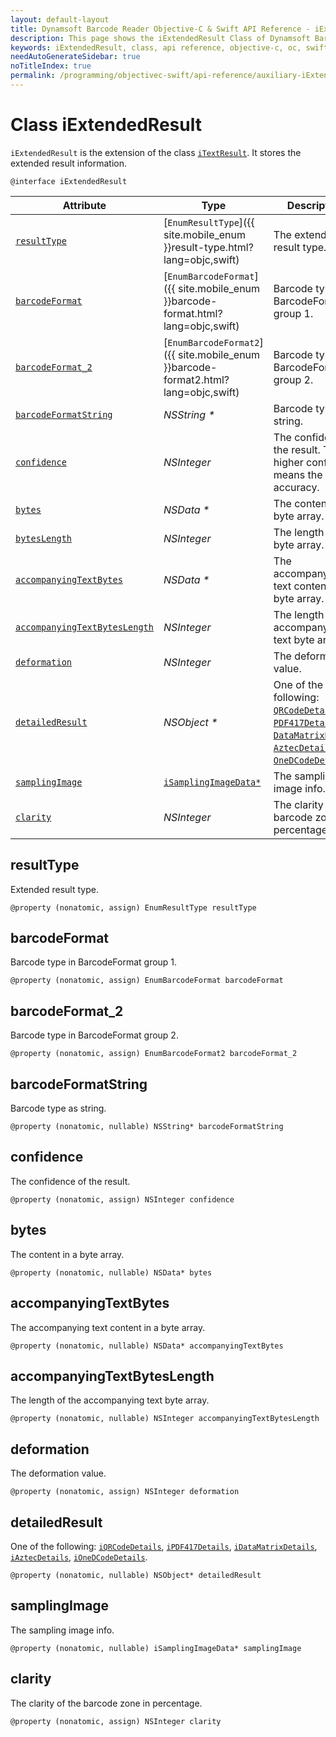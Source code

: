 ```yaml
---
layout: default-layout
title: Dynamsoft Barcode Reader Objective-C & Swift API Reference - iExtendedResult Class
description: This page shows the iExtendedResult Class of Dynamsoft Barcode Reader for iOS SDK.
keywords: iExtendedResult, class, api reference, objective-c, oc, swift
needAutoGenerateSidebar: true
noTitleIndex: true
permalink: /programming/objectivec-swift/api-reference/auxiliary-iExtendedResult.html
---
```


# Class iExtendedResult

`iExtendedResult` is the extension of the class [`iTextResult`](auxiliary-iTextResult.md). It stores the extended result information.

```objc
@interface iExtendedResult
```  

| Attribute | Type | Descriptions |
|---------- |------|-------------|
| [`resultType`](#resulttype) | [`EnumResultType`]({{ site.mobile_enum }}result-type.html?lang=objc,swift) | The extended result type. |
| [`barcodeFormat`](#barcodeformat) | [`EnumBarcodeFormat`]({{ site.mobile_enum }}barcode-format.html?lang=objc,swift) | Barcode type in BarcodeFormat group 1. |
| [`barcodeFormat_2`](#barcodeformat_2) | [`EnumBarcodeFormat2`]({{ site.mobile_enum }}barcode-format2.html?lang=objc,swift) | Barcode type in BarcodeFormat group 2. |
| [`barcodeFormatString`](#barcodeformatstring) | *NSString \** | Barcode type as string. |
| [`confidence`](#confidence) | *NSInteger* | The confidence of the result. The higher confidence means the higher accuracy. |
| [`bytes`](#bytes) | *NSData \** | The content in a byte array. |
| [`bytesLength`](#byteslength) | *NSInteger* | The length of the byte array. |
| [`accompanyingTextBytes`](#accompanyingtextbytes) | *NSData \** | The accompanying text content in a byte array. |
| [`accompanyingTextBytesLength`](#accompanyingtextbyteslength) | *NSInteger* | The length of the accompanying text byte array. |
| [`deformation`](#deformation) | *NSInteger* | The deformation value. |
| [`detailedResult`](#detailedresult) | *NSObject \** | One of the following: [`QRCodeDetails`](auxiliary-iQRCodeDetails.md), [`PDF417Details`](auxiliary-iPDF417Details.md), [`DataMatrixDetails`](auxiliary-iDataMatrixDetails.md), [`AztecDetails`](auxiliary-iAztecDetails.md), [`OneDCodeDetails`](auxiliary-iOneDCodeDetails.md). |
| [`samplingImage`](#samplingimage) | [`iSamplingImageData*`](auxiliary-iSamplingImageData.md) | The sampling image info. |
| [`clarity`](#clarity) | *NSInteger* | The clarity of the barcode zone in percentage. |

## resultType

Extended result type.

```objc
@property (nonatomic, assign) EnumResultType resultType
```

## barcodeFormat

Barcode type in BarcodeFormat group 1.

```objc
@property (nonatomic, assign) EnumBarcodeFormat barcodeFormat
```

## barcodeFormat_2

Barcode type in BarcodeFormat group 2.

```objc
@property (nonatomic, assign) EnumBarcodeFormat2 barcodeFormat_2
```

## barcodeFormatString

Barcode type as string.

```objc
@property (nonatomic, nullable) NSString* barcodeFormatString
```

## confidence

The confidence of the result.

```objc
@property (nonatomic, assign) NSInteger confidence
```

## bytes

The content in a byte array.

```objc
@property (nonatomic, nullable) NSData* bytes
```

## accompanyingTextBytes

The accompanying text content in a byte array.

```objc
@property (nonatomic, nullable) NSData* accompanyingTextBytes
```

## accompanyingTextBytesLength

The length of the accompanying text byte array.

```objc
@property (nonatomic, nullable) NSInteger accompanyingTextBytesLength
```

## deformation

The deformation value.

```objc
@property (nonatomic, assign) NSInteger deformation
```

## detailedResult

One of the following: [`iQRCodeDetails`](auxiliary-iQRCodeDetails.md), [`iPDF417Details`](auxiliary-iPDF417Details.md), [`iDataMatrixDetails`](auxiliary-iDataMatrixDetails.md), [`iAztecDetails`](auxiliary-iAztecDetails.md), [`iOneDCodeDetails`](auxiliary-iOneDCodeDetails.md).

```objc
@property (nonatomic, nullable) NSObject* detailedResult
```

## samplingImage

The sampling image info.

```objc
@property (nonatomic, nullable) iSamplingImageData* samplingImage
```

## clarity

The clarity of the barcode zone in percentage.

```objc
@property (nonatomic, assign) NSInteger clarity
```
